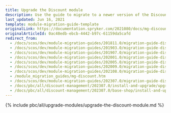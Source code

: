 ```yaml
---
title: Upgrade the Discount module
description: Use the guide to migrate to a newer version of the Discount module.
last_updated: Jun 16, 2021
template: module-migration-guide-template
originalLink: https://documentation.spryker.com/2021080/docs/mg-discount
originalArticleId: 0ac48edb-ebcb-4442-b97c-61159da5cafd
redirect_from:
  - /docs/scos/dev/module-migration-guides/201811.0/migration-guide-discount.html
  - /docs/scos/dev/module-migration-guides/201903.0/migration-guide-discount.html
  - /docs/scos/dev/module-migration-guides/201907.0/migration-guide-discount.html
  - /docs/scos/dev/module-migration-guides/202001.0/migration-guide-discount.html
  - /docs/scos/dev/module-migration-guides/202005.0/migration-guide-discount.html
  - /docs/scos/dev/module-migration-guides/202009.0/migration-guide-discount.html
  - /docs/scos/dev/module-migration-guides/202108.0/migration-guide-discount.html
  - /module_migration_guides/mg-discount.htm
  - /docs/scos/dev/module-migration-guides/202307.0/migration-guide-discount.html
  - /docs/pbc/all/discount-management/202307.0/install-and-upgrade/upgrade-the-discount-module.html
  - /docs/pbc/all/discount-management/202307.0/base-shop/install-and-upgrade/upgrade-the-discount-module.html
---
```


{% include pbc/all/upgrade-modules/upgrade-the-discount-module.md %} <!-- To edit, see /_includes/pbc/all/upgrade-modules/upgrade-the-discount-module.md -->
